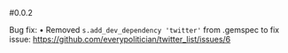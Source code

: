 #0.0.2

Bug fix:
• Removed `s.add_dev_dependency 'twitter'` from .gemspec to fix issue: https://github.com/everypolitician/twitter_list/issues/6